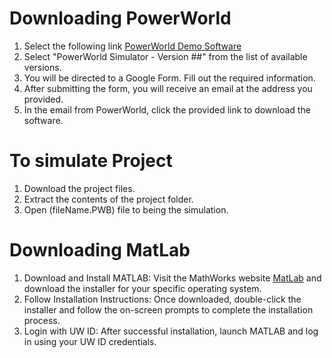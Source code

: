 # Downloading PowerWorld 
1) Select the following link [PowerWorld Demo Software](https://www.powerworld.com/download-purchase/demo-software)
2) Select "PowerWorld Simulator - Version ##" from the list of available versions.
3) You will be directed to a Google Form. Fill out the required information.
4) After submitting the form, you will receive an email at the address you provided.
5) In the email from PowerWorld, click the provided link to download the software.

# To simulate Project 
1) Download the project files.
2) Extract the contents of the project folder.
3) Open (fileName.PWB) file to being the simulation.

# Downloading MatLab 
1) Download and Install MATLAB: Visit the MathWorks website [MatLab](https://www.mathworks.com/help/install/ug/install-products-with-internet-connection.html) and download the installer for your specific operating system. 
2) Follow Installation Instructions: Once downloaded, double-click the installer and follow the on-screen prompts to complete the installation process.
3) Login with UW ID: After successful installation, launch MATLAB and log in using your UW ID credentials.
